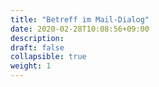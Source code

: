 ```yaml
---
title: "Betreff im Mail-Dialog"
date: 2020-02-28T10:08:56+09:00
description: 
draft: false
collapsible: true
weight: 1
---
```

